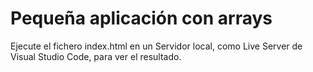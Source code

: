 # Pequeña aplicación con arrays
Ejecute el fichero index.html en un Servidor local, como Live Server de Visual Studio Code, para ver el resultado.